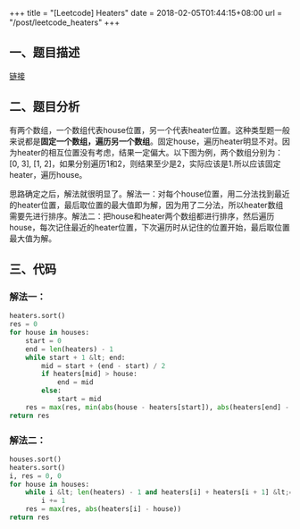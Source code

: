 +++
title = "[Leetcode] Heaters"
date = 2018-02-05T01:44:15+08:00
url = "/post/leetcode_heaters"
+++
## 一、题目描述

[链接][1]

## 二、题目分析

有两个数组，一个数组代表house位置，另一个代表heater位置。这种类型题一般来说都是**固定一个数组，遍历另一个数组**。固定house，遍历heater明显不对。因为heater的相互位置没有考虑，结果一定偏大。以下图为例，两个数组分别为：[0, 3], [1, 2]，如果分别遍历1和2，则结果至少是2，实际应该是1.所以应该固定heater，遍历house。
  
思路确定之后，解法就很明显了。解法一：对每个house位置，用二分法找到最近的heater位置，最后取位置的最大值即为解，因为用了二分法，所以heater数组需要先进行排序。解法二：把house和heater两个数组都进行排序，然后遍历house，每次记住最近的heater位置，下次遍历时从记住的位置开始，最后取位置最大值为解。

## 三、代码

### 解法一：

```python
heaters.sort()
res = 0
for house in houses:
    start = 0
    end = len(heaters) - 1
    while start + 1 &lt; end:
        mid = start + (end - start) / 2
        if heaters[mid] > house:
            end = mid
        else:
            start = mid
    res = max(res, min(abs(house - heaters[start]), abs(heaters[end] - house)))
return res
```

### 解法二：

```python
houses.sort()
heaters.sort()
i, res = 0, 0
for house in houses:
    while i &lt; len(heaters) - 1 and heaters[i] + heaters[i + 1] &lt;= house * 2:
        i += 1
    res = max(res, abs(heaters[i] - house))
return res
```

[1]:	https://leetcode.com/problems/heaters/description/
